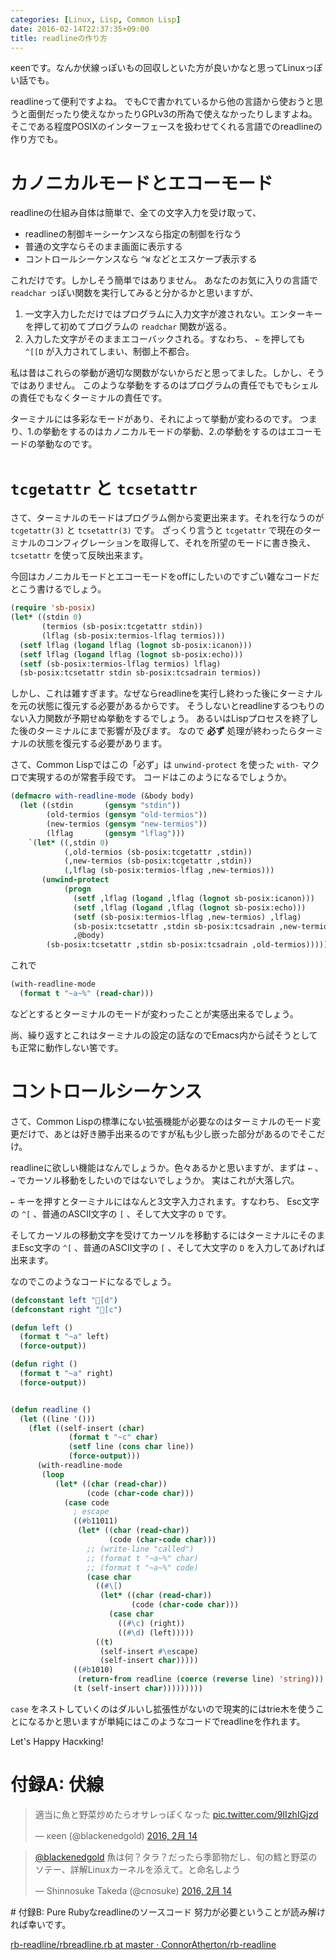 ```yaml
---
categories: [Linux, Lisp, Common Lisp]
date: 2016-02-14T22:37:35+09:00
title: readlineの作り方
---
```

κeenです。なんか伏線っぽいもの回収しといた方が良いかなと思ってLinuxっぽい話でも。
<!--more-->

readlineって便利ですよね。
でもCで書かれているから他の言語から使おうと思うと面倒だったり使えなかったりGPLv3の所為で使えなかったりしますよね。
そこである程度POSIXのインターフェースを扱わせてくれる言語でのreadlineの作り方でも。

# カノニカルモードとエコーモード
readlineの仕組み自体は簡単で、全ての文字入力を受け取って、

* readlineの制御キーシーケンスなら指定の制御を行なう
* 普通の文字ならそのまま画面に表示する
* コントロールシーケンスなら `^W` などとエスケープ表示する

これだけです。しかしそう簡単ではありません。
あなたのお気に入りの言語で `readchar` っぽい関数を実行してみると分かるかと思いますが、

1. 一文字入力しただけではプログラムに入力文字が渡されない。エンターキーを押して初めてプログラムの `readchar` 関数が返る。
2. 入力した文字がそのままエコーバックされる。すなわち、 `←` を押しても `^[[D` が入力されてしまい、制御上不都合。

私は昔はこれらの挙動が適切な関数がないからだと思ってました。しかし、そうではありません。
このような挙動をするのはプログラムの責任でもでもシェルの責任でもなくターミナルの責任です。

ターミナルには多彩なモードがあり、それによって挙動が変わるのです。
つまり、1.の挙動をするのはカノニカルモードの挙動、2.の挙動をするのはエコーモードの挙動なのです。

# `tcgetattr` と `tcsetattr`

さて、ターミナルのモードはプログラム側から変更出来ます。それを行なうのが `tcgetattr(3)` と `tcsetattr(3)` です。
ざっくり言うと `tcgetattr` で現在のターミナルのコンフィグレーションを取得して、それを所望のモードに書き換え、 `tcsetattr` を使って反映出来ます。

今回はカノニカルモードとエコーモードをoffにしたいのですごい雑なコードだとこう書けるでしょう。

``` lisp
(require 'sb-posix)
(let* ((stdin 0)
       (termios (sb-posix:tcgetattr stdin))
       (lflag (sb-posix:termios-lflag termios)))
  (setf lflag (logand lflag (lognot sb-posix:icanon)))
  (setf lflag (logand lflag (lognot sb-posix:echo)))
  (setf (sb-posix:termios-lflag termios) lflag)
  (sb-posix:tcsetattr stdin sb-posix:tcsadrain termios))
```


しかし、これは雑すぎます。なぜならreadlineを実行し終わった後にターミナルを元の状態に復元する必要があるからです。
そうしないとreadlineするつもりのない入力関数が予期せぬ挙動をするでしょう。
あるいはLispプロセスを終了した後のターミナルにまで影響が及びます。
なので **必ず** 処理が終わったらターミナルの状態を復元する必要があります。

さて、Common Lispではこの「必ず」は `unwind-protect` を使った `with-` マクロで実現するのが常套手段です。
コードはこのようになるでしょうか。

``` lisp
(defmacro with-readline-mode (&body body)
  (let ((stdin       (gensym "stdin"))
        (old-termios (gensym "old-termios"))
        (new-termios (gensym "new-termios"))
        (lflag       (gensym "lflag")))
    `(let* ((,stdin 0)
            (,old-termios (sb-posix:tcgetattr ,stdin))
            (,new-termios (sb-posix:tcgetattr ,stdin))
            (,lflag (sb-posix:termios-lflag ,new-termios)))
       (unwind-protect
            (progn
              (setf ,lflag (logand ,lflag (lognot sb-posix:icanon)))
              (setf ,lflag (logand ,lflag (lognot sb-posix:echo)))
              (setf (sb-posix:termios-lflag ,new-termios) ,lflag)
              (sb-posix:tcsetattr ,stdin sb-posix:tcsadrain ,new-termios)
              ,@body)
        (sb-posix:tcsetattr ,stdin sb-posix:tcsadrain ,old-termios)))))
```

これで

``` lisp
(with-readline-mode
  (format t "~a~%" (read-char)))
```

などとするとターミナルのモードが変わったことが実感出来るでしょう。

尚、繰り返すとこれはターミナルの設定の話なのでEmacs内から試そうとしても正常に動作しない筈です。

# コントロールシーケンス

さて、Common Lispの標準にない拡張機能が必要なのはターミナルのモード変更だけで、あとは好き勝手出来るのですが私も少し嵌った部分があるのでそこだけ。

readlineに欲しい機能はなんでしょうか。色々あるかと思いますが、まずは `←` 、 `→` でカーソル移動をしたいのではないでしょうか。
実はこれが大落し穴。

`←` キーを押すとターミナルにはなんと3文字入力されます。すなわち、 Esc文字の `^[` 、普通のASCII文字の `[` 、そして大文字の `D` です。

そしてカーソルの移動文字を受けてカーソルを移動するにはターミナルにそのままEsc文字の `^[` 、普通のASCII文字の `[` 、そして大文字の `D` を入力してあげれば出来ます。

なのでこのようなコードになるでしょう。

```lisp
(defconstant left "[d")
(defconstant right "[c")

(defun left ()
  (format t "~a" left)
  (force-output))

(defun right ()
  (format t "~a" right)
  (force-output))


(defun readline ()
  (let ((line '()))
    (flet ((self-insert (char)
             (format t "~c" char)
             (setf line (cons char line))
             (force-output)))
      (with-readline-mode
       (loop
          (let* ((char (read-char))
                 (code (char-code char)))
            (case code
              ; escape
              ((#b11011)
               (let* ((char (read-char))
                      (code (char-code char)))
                 ;; (write-line "called")
                 ;; (format t "~a~%" char)
                 ;; (format t "~a~%" code)
                 (case char
                   ((#\[)
                    (let* ((char (read-char))
                           (code (char-code char)))
                      (case char
                        ((#\c) (right))
                        ((#\d) (left)))))
                   ((t)
                    (self-insert #\escape)
                    (self-insert char)))))
              ((#b1010)
               (return-from readline (coerce (reverse line) 'string)))
              (t (self-insert char)))))))))
```

`case` をネストしていくのはダルいし拡張性がないので現実的にはtrie木を使うことになるかと思いますが単純にはこのようなコードでreadlineを作れます。

Let's Happy Hacκking!

# 付録A: 伏線

<blockquote class="twitter-tweet" data-lang="ja"><p lang="ja" dir="ltr">適当に魚と野菜炒めたらオサレっぽくなった <a href="https://t.co/9IIzhIGjzd">pic.twitter.com/9IIzhIGjzd</a></p>&mdash; κeen (@blackenedgold) <a href="https://twitter.com/blackenedgold/status/698821538686984192">2016, 2月 14</a></blockquote>

<blockquote class="twitter-tweet" data-conversation="none" data-lang="ja"><p lang="ja" dir="ltr"><a href="https://twitter.com/blackenedgold">@blackenedgold</a> 魚は何？タラ？だったら季節物だし、旬の鱈と野菜のソテー、詳解Linuxカーネルを添えて。と命名しよう</p>&mdash; Shinnosuke Takeda (@cnosuke) <a href="https://twitter.com/cnosuke/status/698824048319410176">2016, 2月 14</a></blockquote>
<script async src="//platform.twitter.com/widgets.js" charset="utf-8"></script>
# 付録B: Pure Rubyなreadlineのソースコード
努力が必要ということが読み解ければ幸いです。

[rb-readline/rbreadline.rb at master · ConnorAtherton/rb-readline](https://github.com/ConnorAtherton/rb-readline/blob/master/lib/rbreadline.rb)
